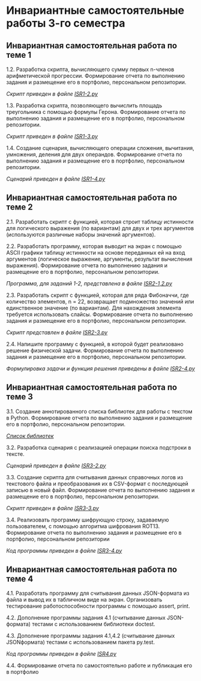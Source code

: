 # Инвариантные самостоятельные работы 3-го семестра


## Инвариантная самостоятельная работа по теме 1

1.2. Разработка скрипта, вычисляющего сумму первых n-членов арифметической прогрессии. Формирование отчета по выполнению задания и размещение его в портфолио, персональном репозитории. 

*Скрипт приведен в файле [ISR1-2.py](https://github.com/vektoririna/PROG-3/blob/main/ISR/theme1/ISR1-2.py)*



1.3. Разработка скрипта, позволяющего вычислить площадь треугольника с помощью формулы Герона. Формирование отчета по выполнению задания и размещение его в портфолио, персональном репозитории. 

*Скрипт приведен в файле [ISR1-3.py](https://github.com/vektoririna/PROG-3/blob/main/ISR/theme1/ISR1-3.py)*



1.4. Создание сценария, вычисляющего операции сложения, вычитания, умножения, деления для двух операндов. Формирование отчета по выполнению задания и размещение его в портфолио, персональном репозитории.

*Сценарий приведен в файле [ISR1-4.py](https://github.com/vektoririna/PROG-3/blob/main/ISR/theme1/ISR1-4.py)*


## Инвариантная самостоятельная работа по теме 2

2.1. Разработать скрипт с функцией, которая строит таблицу истинности для логического выражения (по вариантам) для двух и трех аргументов (используются различные наборы значений аргументов). 

2.2. Разработать программу, которая выводит на экран с помощью ASCII графики таблицу истинности на основе переданных ей на вход аргументов (логическое выражение, аргументы, результат вычисления выражения). Формирование отчета по выполнению задания и размещение его в портфолио, персональном репозитории. 

*Программа, для заданий 1-2, представлена в файле [ISR2-1,2.py](https://github.com/vektoririna/PROG-3/blob/main/ISR/theme2/ISR2-1%2C2.py)*



2.3. Разработать скрипт с функцией, которая для ряда Фибоначчи, где количество элементов, n = 22, возвращает подмножество значений или единственное значение (по вариантам). Для нахождения элемента требуется использовать слайсы. Формирование отчета по выполнению задания и размещение его в портфолио, персональном репозитории. 

*Скрипт представлен в файле [ISR2-3.py](https://github.com/vektoririna/PROG-3/blob/main/ISR/theme2/ISR2-3.py)*



2.4. Напишите программу с функцией, в которой будет реализовано решение физической задачи. Формирование отчета по выполнению задания и размещение его в портфолио, персональном репозитории.

*Формулировка задачи и функция решения приведены в файле [ISR2-4.py](https://github.com/vektoririna/PROG-3/blob/main/ISR/theme2/ISR2-4.py)*


## Инвариантная самостоятельная работа по теме 3

3.1. Создание аннотированного списка библиотек для работы с текстом в Python. Формирование отчета по выполнению задания и размещение его в портфолио, персональном репозитории. 

[*Список библиотек*](https://github.com/vektoririna/PROG-3/blob/main/ISR/theme3/ISR3-1.pdf)



3.2. Разработка сценария с реализацией операции поиска подстроки в тексте.

*Сценарий приведен в файле [ISR3-2.py](https://github.com/vektoririna/PROG-3/blob/main/ISR/theme3/ISR3-2.py)*



3.3. Создание скрипта для считывания данных справочных логов из текстового файла и преобразования их в CSV-формат с последующей записью в новый файл. Формирование отчета по выполнению задания и размещение его в портфолио, персональном репозитории. 

*Скрипт приведен в файле [ISR3-3.py](https://github.com/vektoririna/PROG-3/blob/main/ISR/theme3/ISR3-3.py)*



3.4. Реализовать программу шифрующую строку, задаваемую пользователем, с помощью алгоритма шифрования ROT13. Формирование отчета по выполнению задания и размещение его в портфолио, персональном репозитории

*Код программы приведен в файле [ISR3-4.py](https://github.com/vektoririna/PROG-3/blob/main/ISR/theme3/ISR3-4.py)*


## Инвариантная самостоятельная работа по теме 4

4.1. Разработать программу для считывания данных JSON-формата из файла и вывод их в табличном виде на экран. Организовать тестирование работоспособности программы с помощью assert, print. 

4.2. Дополнение программы задания 4.1 (считывание данных JSON-формата) тестами с использованием библиотеки doctest. 

4.3. Дополнение программы задания 4.1,4.2 (считывание данных JSONформата) тестами с использованием пакета py.test. 

*Код программы приведен в файле [ISR4.py](https://github.com/vektoririna/PROG-3/blob/main/ISR/theme4/ISR4.py)*



4.4. Формирование отчета по самостоятельно работе и публикация его в портфолио

